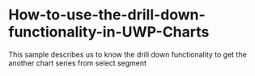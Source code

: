 # How-to-use-the-drill-down-functionality-in-UWP-Charts
This sample describes us to know the drill down functionality to get the another chart series from select segment
